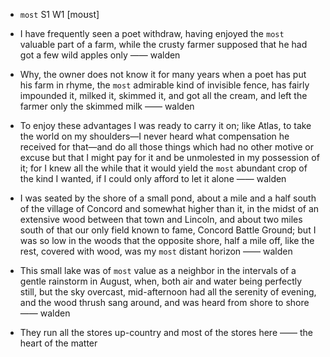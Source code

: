 - `most` S1 W1 [moʊst]



- I have frequently seen a poet withdraw, having enjoyed the `most` valuable part of a farm, while the crusty farmer supposed that he had got a few wild apples only —— walden

-  Why, the owner does not know it for many years when a poet has put his farm in rhyme, the `most` admirable kind of invisible fence, has fairly impounded it, milked it, skimmed it, and got all the cream, and left the farmer only the skimmed milk —— walden

-  To enjoy these advantages I was ready to carry it on; like Atlas, to take the world on my shoulders﻿—I never heard what compensation he received for that﻿—and do all those things which had no other motive or excuse but that I might pay for it and be unmolested in my possession of it; for I knew all the while that it would yield the `most` abundant crop of the kind I wanted, if I could only afford to let it alone —— walden

- I was seated by the shore of a small pond, about a mile and a half south of the village of Concord and somewhat higher than it, in the midst of an extensive wood between that town and Lincoln, and about two miles south of that our only field known to fame, Concord Battle Ground; but I was so low in the woods that the opposite shore, half a mile off, like the rest, covered with wood, was my `most` distant horizon —— walden

- This small lake was of `most` value as a neighbor in the intervals of a gentle rainstorm in August, when, both air and water being perfectly still, but the sky overcast, mid-afternoon had all the serenity of evening, and the wood thrush sang around, and was heard from shore to shore —— walden

-  They run all the stores up-country and most of the stores here —— the heart of the matter